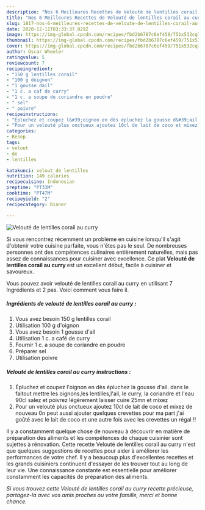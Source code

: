 ```yaml
---
description: "Nos 6 Meilleures Recettes de Velouté de lentilles corail au curry"
title: "Nos 6 Meilleures Recettes de Velouté de lentilles corail au curry"
slug: 1817-nos-6-meilleures-recettes-de-veloute-de-lentilles-corail-au-curry
date: 2020-12-11T03:33:37.029Z
image: https://img-global.cpcdn.com/recipes/fbd2b6787c6ef459/751x532cq70/veloute-de-lentilles-corail-au-curry-photo-principale-de-la-recette.jpg
thumbnail: https://img-global.cpcdn.com/recipes/fbd2b6787c6ef459/751x532cq70/veloute-de-lentilles-corail-au-curry-photo-principale-de-la-recette.jpg
cover: https://img-global.cpcdn.com/recipes/fbd2b6787c6ef459/751x532cq70/veloute-de-lentilles-corail-au-curry-photo-principale-de-la-recette.jpg
author: Oscar Wheeler
ratingvalue: 5
reviewcount: 7
recipeingredient:
- "150 g lentilles corail"
- "100 g doignon"
- "1 gousse dail"
- "1 c. a caf de curry"
- "1 c. a soupe de coriandre en poudre"
- " sel"
- " poivre"
recipeinstructions:
- "Épluchez et coupez l&#39;oignon en dès épluchez la gousse d&#39;ail. dans le faitout mettre les oignons,les lentilles,l&#39;ail, le curry, la coriandre et l&#39;eau 90cl salez et poivrez légèrement laisser cuire 25mn et mixez"
- "Pour un velouté plus onctueux ajoutez 10cl de lait de coco et mixez de nouveau 0n peut aussi ajouter quelques crevettes pour ma part j&#39;ai goûté avec le lait de coco et une autre fois avec les crevettes un régal !!"
categories:
- Resep
tags:
- velout
- de
- lentilles

katakunci: velout de lentilles 
nutrition: 149 calories
recipecuisine: Indonesian
preptime: "PT33M"
cooktime: "PT47M"
recipeyield: "2"
recipecategory: Dinner

---
```



![Velouté de lentilles corail au curry](https://img-global.cpcdn.com/recipes/fbd2b6787c6ef459/751x532cq70/veloute-de-lentilles-corail-au-curry-photo-principale-de-la-recette.jpg)

Si vous rencontrez récemment un problème en cuisine lorsqu'il s'agit d'obtenir votre cuisine parfaite, vous n'êtes pas le seul. De nombreuses personnes ont des compétences culinaires entièrement naturelles, mais pas assez de connaissances pour cuisiner avec excellence. Ce plat <strong> Velouté de lentilles corail au curry </strong> est un excellent début, facile à cuisiner et savoureux.

<!--inarticleads1-->

Vous pouvez avoir velouté de lentilles corail au curry en utilisant 7 Ingrédients et 2 pas. Voici comment vous faire il.

##### Ingrédients de velouté de lentilles corail au curry :

1. Vous avez besoin 150 g lentilles corail
1. Utilisation 100 g d&#39;oignon
1. Vous avez besoin 1 gousse d&#39;ail
1. Utilisation 1 c. a café de curry
1. Fournir 1 c. a soupe de coriandre en poudre
1. Préparer  sel
1. Utilisation  poivre




<!--inarticleads2-->

##### Velouté de lentilles corail au curry instructions :

1. Épluchez et coupez l&#39;oignon en dès épluchez la gousse d&#39;ail. dans le faitout mettre les oignons,les lentilles,l&#39;ail, le curry, la coriandre et l&#39;eau 90cl salez et poivrez légèrement laisser cuire 25mn et mixez
1. Pour un velouté plus onctueux ajoutez 10cl de lait de coco et mixez de nouveau 0n peut aussi ajouter quelques crevettes pour ma part j&#39;ai goûté avec le lait de coco et une autre fois avec les crevettes un régal !!




<!--inarticleads1-->

<p>
Il y a constamment quelque chose de nouveau à découvrir en matière de préparation des aliments et les compétences de chaque cuisinier sont sujettes à rénovation. Cette recette Velouté de lentilles corail au curry n'est que quelques suggestions de recettes pour aider à améliorer les performances de votre chef. Il y a beaucoup plus d'excellentes recettes et les grands cuisiniers continuent d'essayer de les trouver tout au long de leur vie. Une connaissance constante est essentielle pour améliorer constamment les capacités de préparation des aliments.
</p>

<p>
<i>Si vous trouvez cette Velouté de lentilles corail au curry recette précieuse, partagez-la avec vos amis proches ou votre famille, merci et bonne chance.</i>
</p>
